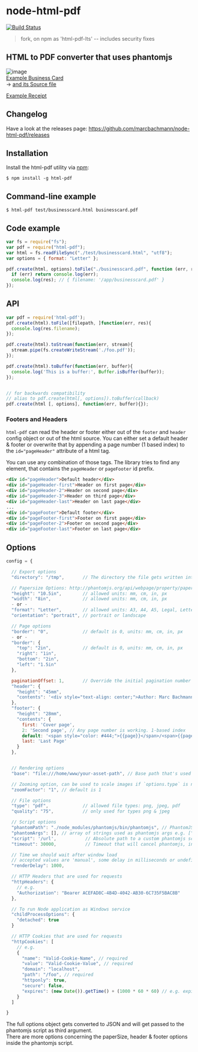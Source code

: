# node-html-pdf

[![Build Status](https://travis-ci.com/sambacha/node-html-pdf.svg?branch=master)](https://travis-ci.com/sambacha/node-html-pdf)

> fork, on npm as 'html-pdf-lts' -- includes security fixes 


## HTML to PDF converter that uses phantomjs

![image](examples/businesscard/businesscard.png)  
[Example Business Card](examples/businesscard/businesscard.pdf)  
 -> [and its Source file](examples/businesscard/businesscard.html)

[Example Receipt](http://imgr-static.s3-eu-west-1.amazonaws.com/order.pdf)

## Changelog

Have a look at the releases page: https://github.com/marcbachmann/node-html-pdf/releases

## Installation

Install the html-pdf utility via [npm](http://npmjs.org/):

```
$ npm install -g html-pdf
```

## Command-line example

```
$ html-pdf test/businesscard.html businesscard.pdf
```

## Code example

```javascript
var fs = require("fs");
var pdf = require("html-pdf");
var html = fs.readFileSync("./test/businesscard.html", "utf8");
var options = { format: "Letter" };

pdf.create(html, options).toFile("./businesscard.pdf", function (err, res) {
  if (err) return console.log(err);
  console.log(res); // { filename: '/app/businesscard.pdf' }
});
```

## API

```js
var pdf = require('html-pdf');
pdf.create(html).toFile([filepath, ]function(err, res){
  console.log(res.filename);
});

pdf.create(html).toStream(function(err, stream){
  stream.pipe(fs.createWriteStream('./foo.pdf'));
});

pdf.create(html).toBuffer(function(err, buffer){
  console.log('This is a buffer:', Buffer.isBuffer(buffer));
});


// for backwards compatibility
// alias to pdf.create(html[, options]).toBuffer(callback)
pdf.create(html [, options], function(err, buffer){});
```

### Footers and Headers

`html-pdf` can read the header or footer either out of the `footer` and `header` config object or out of the html source. You can either set a default header & footer or overwrite that by appending a page number (1 based index) to the `id="pageHeader"` attribute of a html tag.

You can use any combination of those tags. The library tries to find any element, that contains the `pageHeader` or `pageFooter` id prefix.

```html
<div id="pageHeader">Default header</div>
<div id="pageHeader-first">Header on first page</div>
<div id="pageHeader-2">Header on second page</div>
<div id="pageHeader-3">Header on third page</div>
<div id="pageHeader-last">Header on last page</div>
...
<div id="pageFooter">Default footer</div>
<div id="pageFooter-first">Footer on first page</div>
<div id="pageFooter-2">Footer on second page</div>
<div id="pageFooter-last">Footer on last page</div>
```

## Options

```javascript
config = {

  // Export options
  "directory": "/tmp",       // The directory the file gets written into if not using .toFile(filename, callback). default: '/tmp'

  // Papersize Options: http://phantomjs.org/api/webpage/property/paper-size.html
  "height": "10.5in",        // allowed units: mm, cm, in, px
  "width": "8in",            // allowed units: mm, cm, in, px
  - or -
  "format": "Letter",        // allowed units: A3, A4, A5, Legal, Letter, Tabloid
  "orientation": "portrait", // portrait or landscape

  // Page options
  "border": "0",             // default is 0, units: mm, cm, in, px
  - or -
  "border": {
    "top": "2in",            // default is 0, units: mm, cm, in, px
    "right": "1in",
    "bottom": "2in",
    "left": "1.5in"
  },

  paginationOffset: 1,       // Override the initial pagination number
  "header": {
    "height": "45mm",
    "contents": '<div style="text-align: center;">Author: Marc Bachmann</div>'
  },
  "footer": {
    "height": "28mm",
    "contents": {
      first: 'Cover page',
      2: 'Second page', // Any page number is working. 1-based index
      default: '<span style="color: #444;">{{page}}</span>/<span>{{pages}}</span>', // fallback value
      last: 'Last Page'
    }
  },


  // Rendering options
  "base": "file:///home/www/your-asset-path", // Base path that's used to load files (images, css, js) when they aren't referenced using a host

  // Zooming option, can be used to scale images if `options.type` is not pdf
  "zoomFactor": "1", // default is 1

  // File options
  "type": "pdf",             // allowed file types: png, jpeg, pdf
  "quality": "75",           // only used for types png & jpeg

  // Script options
  "phantomPath": "./node_modules/phantomjs/bin/phantomjs", // PhantomJS binary which should get downloaded automatically
  "phantomArgs": [], // array of strings used as phantomjs args e.g. ["--ignore-ssl-errors=yes"]
  "script": '/url',           // Absolute path to a custom phantomjs script, use the file in lib/scripts as example
  "timeout": 30000,           // Timeout that will cancel phantomjs, in milliseconds

  // Time we should wait after window load
  // accepted values are 'manual', some delay in milliseconds or undefined to wait for a render event
  "renderDelay": 1000,

  // HTTP Headers that are used for requests
  "httpHeaders": {
    // e.g.
    "Authorization": "Bearer ACEFAD8C-4B4D-4042-AB30-6C735F5BAC8B"
  },

  // To run Node application as Windows service
  "childProcessOptions": {
    "detached": true
  }

  // HTTP Cookies that are used for requests
  "httpCookies": [
    // e.g.
    {
      "name": "Valid-Cookie-Name", // required
      "value": "Valid-Cookie-Value", // required
      "domain": "localhost",
      "path": "/foo", // required
      "httponly": true,
      "secure": false,
      "expires": (new Date()).getTime() + (1000 * 60 * 60) // e.g. expires in 1 hour
    }
  ]

}
```

The full options object gets converted to JSON and will get passed to the phantomjs script as third argument.  
There are more options concerning the paperSize, header & footer options inside the phantomjs script.

